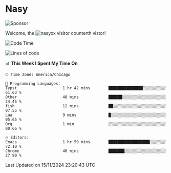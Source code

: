 # Nasy

<!--
<p align="center">
<img height="200" src="https://github-readme-stats.vercel.app/api?username=nasyxx&count_private=true&show_icons=true&theme=dracula&include_all_commits=true"/>
<img height="200" src="https://github-readme-stats.vercel.app/api/top-langs/?username=nasyxx&theme=dracula&hide=html,jupyter+notebook&count_private=true&show_icons=true"/>
</p>

  
----------------
-->

![Sponsor](https://img.shields.io/static/v1.svg?label=Sponsor&message=%E2%9D%A4&logo=GitHub&style=flat&color=pink)
 
Welcome, the ![nasyxx visitor counter](https://count.getloli.com/get/@nasyxx?theme=rule34)th vistor!
 
<!--START_SECTION:waka-->
![Code Time](http://img.shields.io/badge/Code%20Time-4%2C723%20hrs%2029%20mins-blue)

![Lines of code](https://img.shields.io/badge/From%20Hello%20World%20I%27ve%20Written-6.3%20million%20lines%20of%20code-blue)

📊 **This Week I Spent My Time On** 

```text
🕑︎ Time Zone: America/Chicago

💬 Programming Languages: 
Typst                    1 hr 42 mins        ███████████████░░░░░░░░░░   61.63 % 
Other                    40 mins             ██████░░░░░░░░░░░░░░░░░░░   24.45 % 
fish                     12 mins             ██░░░░░░░░░░░░░░░░░░░░░░░   07.55 % 
Lua                      9 mins              █░░░░░░░░░░░░░░░░░░░░░░░░   05.65 % 
Org                      1 min               ░░░░░░░░░░░░░░░░░░░░░░░░░   00.66 % 

🔥 Editors: 
Emacs                    1 hr 59 mins        ██████████████████░░░░░░░   72.10 % 
Chrome                   46 mins             ███████░░░░░░░░░░░░░░░░░░   27.90 % 
```


 Last Updated on 15/11/2024 23:20:43 UTC
<!--END_SECTION:waka-->

<!-- ![visitors](https://visitor-badge.laobi.icu/badge?page_id=nasyxx.nasyxx) -->
